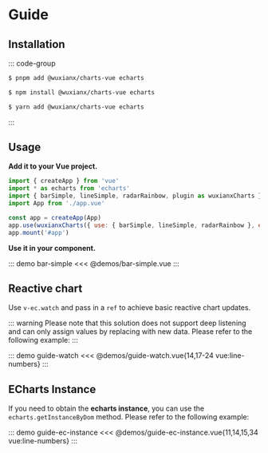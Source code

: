 # Guide

## Installation

::: code-group
```bash [PNPM]
$ pnpm add @wuxianx/charts-vue echarts
```

```bash [NPM]
$ npm install @wuxianx/charts-vue echarts
```

```bash [Yarn]
$ yarn add @wuxianx/charts-vue echarts
```
:::

## Usage

**Add it to your Vue project.**

``` js {2,3,7:line-numbers}
import { createApp } from 'vue'
import * as echarts from 'echarts'
import { barSimple, lineSimple, radarRainbow, plugin as wuxianxCharts } from '@wuxianx/charts-vue'
import App from './app.vue'

const app = createApp(App)
app.use(wuxianxCharts({ use: { barSimple, lineSimple, radarRainbow }, ec: echarts }))
app.mount('#app')
```

**Use it in your component.**

::: demo bar-simple
<<< @demos/bar-simple.vue
:::

## Reactive chart

Use `v-ec.watch` and pass in a `ref` to achieve basic reactive chart updates.

::: warning
Please note that this solution does not support deep listening and can only assign values by replacing with new data. Please refer to the following example:
:::

::: demo guide-watch
<<< @demos/guide-watch.vue{14,17-24 vue:line-numbers}
:::

## ECharts Instance

If you need to obtain the **echarts instance**, you can use the `echarts.getInstanceByDom` method. Please refer to the following example:

::: demo guide-ec-instance
<<< @demos/guide-ec-instance.vue{11,14,15,34 vue:line-numbers}
:::
